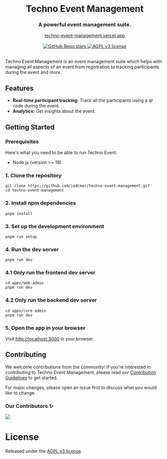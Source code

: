 <div align="center">
  <h1 align="center">Techno Event Management</h1>
  <h3>A powerful event management suite.</h3>
</div>

<div align="center">
  <a href="https://techno-event-management.vercel.app">techno-event-management.vercel.app</a>
</div>

<br/>

<div align="center">
  <a href="https://github.com/IEDCMEC/techno-event-management/stargazers">
    <img alt="GitHub Repo stars" src="https://img.shields.io/github/stars/iedcmec/techno-event-management">
  </a>
  <a href="https://github.com/IEDCMEC/techno-event-management/LICENSE">
    <img src="https://img.shields.io/badge/License-AGPL_v3-blue.svg" alt="AGPL v3 license" />
  </a>
  <!-- <a href="#"><img alt="Twitter Follow" src="https://img.shields.io/twitter/follow/technoevent"></a> -->
  <!-- <a href="https://github.com/mfts/papermark/blob/main/LICENSE"><img alt="License" src="https://img.shields.io/badge/license-AGPLv3-purple"></a> -->
</div>

<br/>

Techno Event Management is an event management suite which helps with managing all aspects of an event from registration to tracking participants during the event and more.

## Features

- **Real-time participant tracking:** Track all the participants using a qr code during the event.
- **Analytics:** Get insights about the event.

<!-- ## Demo

![Techno Event Welcome GIF](.github/images/techno-welcome.gif) -->

## Getting Started

### Prerequisites

Here's what you need to be able to run Techno Event:

- Node.js (version >= 18)

### 1. Clone the repository

```shell
git clone https://github.com/iedcmec/techno-event-management.git
cd techno-event-management
```

### 2. Install npm dependencies

```shell
pnpm install
```

### 3. Set up the development environment

```shell
pnpm run setup
```

### 4. Run the dev server

```shell
pnpm run dev
```

### 4.1 Only run the frontend dev server

```shell
cd apps/web-admin
pnpm run dev
```

### 4.2 Only run the backend dev server

```shell
cd apps/core-admin
pnpm run dev
```

### 5. Open the app in your browser

Visit [http://localhost:3000](http://localhost:3000) in your browser.

## Contributing

We welcome contributions from the community! If you're interested in contributing to Techno Event Management, please read our [Contribution Guidelines](https://github.com/IEDCMEC/techno-event-management/wiki/Contributing) to get started.

For major changes, please open an issue first to discuss what you would like to change.

### Our Contributors ✨

<a href="https://github.com/iedcmec/techno-event-management/graphs/contributors">
  <img src="https://contrib.rocks/image?repo=iedcmec/techno-event-management" />
</a>

# License

Released under the [AGPL v3 license](LICENSE).
